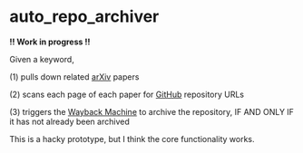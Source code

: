 # auto_repo_archiver

**!! Work in progress !!**

Given a keyword, 

(1) pulls down related [arXiv](https://arxiv.org/) papers 

(2) scans each page of each paper for [GitHub](https://github.com) repository URLs

(3) triggers the [Wayback Machine](https://archive.org/web/) to archive the repository, IF AND ONLY IF it has not already been archived

This is a hacky prototype, but I think the core functionality works.


